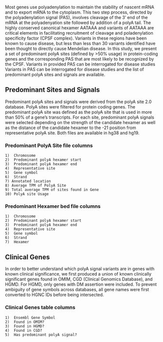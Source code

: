 Most genes use polyadenylation to maintain the stability of nascent mRNA and to export mRNA to the cytoplasm. This two step process, directed by the polyadenylation signal (PAS), involves cleavage of the 3’ end of the mRNA at the polyadenyation site followed by addition of a polyA tail. The highly conserved canonical hexamer AATAAA and variants of AATAAA are critical elements in facilitating recruitment of cleavage and poladenylation specificity factor (CPSF complex). Variants in these regions have been known to cause disease, but less than less than 30 variants identified have been thought to directly cause Mendelian disease. In this study, we present a set of predominant polyA sites (defined by >50% usage) in protein-coding genes and the corresponding PAS that are most likely to be recognized by the CPSF. Variants in provided PAS can be interrogated for disease studies Variants in PAS can be interrogated for disease studies and the list of predominant polyA sites and signals are available.

## Predominant Sites and Signals
Predominant polyA sites and signals were derived from the polyA site 2.0 database. PolyA sites were filtered for protein coding genes.  The predominant polyA site was defined as the polyA site that is used in more than 50% of a gene’s transcripts. For each site, predominant polyA signals were selected depending on the strength of the candidate hexamer as well as the distance of the candidate hexamer to the -21 position from representative polyA site. Both files are available in hg38 and hg19.

### Predominant PolyA Site file columns
    1)  Chromosome 
    2)  Predominant polyA hexamer start
    3)  Predominant polyA hexamer end
    4)  Representative site 
    5)  Gene symbol
    6)  Strand
    7) Annotated location
    8) Average TPM of PolyA Site
    9) Total average TPM of sites found in Gene
    10) PolyA site Usage

### Predominant Hexamer bed file columns
    1)  Chromosome 
    2)  Predominant polyA hexamer start
    3)  Predominant polyA hexamer end
    4)  Representative site 
    5)  Gene symbol
    6)  Strand
    7)  Hexamer

## Clinical Genes
In order to better understand which polyA signal variants are in genes with known clinical significance, we first produced a union of known clinically significant genes found in OMIM, CGD (Clinical Genomics Database), and HGMD. For HGMD, only genes with DM assertion were included. To prevent ambiguity of gene symbols across databases, all gene names were first converted to HGNC IDs before being intersected.

### Clinical Genes table columns
    1)  Ensembl Gene Symbol
    2)  Found in OMIM?
    3)  Found in HGMD?
    4)  Found in CGD?
    5)  Has predominant polyA signal?
